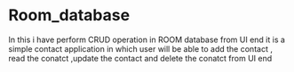 # Room_database
In this i have perform CRUD operation in ROOM database from UI end 
  it is a simple contact  application in which user will be able to add the contact , read the conatct ,update the contact and delete the conatct from UI end  
